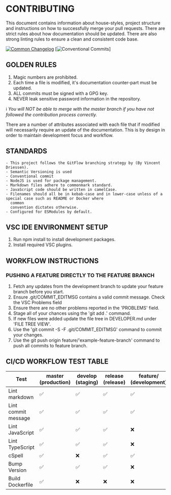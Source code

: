 # CONTRIBUTING

This document contains information about house-styles, project structure and instructions on how to successfully merge
your pull requests. There are strict rules about how documentation should be updated. There are also strong linting
rules to ensure a clean and consistent code base.

[![Common Changelog](https://common-changelog.org/badge.svg)](https://common-changelog.org)
[![Conventional Commits](https://img.shields.io/badge/Conventional%20Commits-1.0.0-yellow.svg)]

## GOLDEN RULES

1. Magic numbers are prohibited.
2. Each time a file is modified, it's documentation counter-part must be updated.
3. ALL commits must be signed with a GPG key.
4. NEVER leak sensitive password information in the repository.

ℹ️ *You will NOT be able to merge with the master branch if you have not followed the contribution process correctly.*

There are a number of attributes associated with each file that if modified will necessarily require an update of the
documentation. This is by design in order to maintain development focus and workflow.

## STANDARDS

    - This project follows the GitFlow branching strategy by (By Vincent Driessen).
    - Semantic Versioning is used
    - Conventional commit
    - NodeJS is used for package management.
    - Markdown files adhere to commonmark standard.
    - JavaScript code should be written in camelCase.
    - Filenames should all be in kebab-case and in lower-case unless of a special case such as README or Docker where 
      common
      convention dictates otherwise.
    - Configured for ESModules by default.

## VSC IDE ENVIRONMENT SETUP

1) Run npm install to install development packages.
2) Install required VSC plugins.

## WORKFLOW INSTRUCTIONS

### PUSHING A FEATURE DIRECTLY TO THE FEATURE BRANCH

1) Fetch any updates from the development branch to update your feature branch before you start.
2) Ensure .git/COMMIT_EDITMSG contains a valid commit message. Check the VSC Problems field
3) Ensure there are no other problems reported in the 'PROBLEMS' field.
4) Stage all of your chances using the 'git add .' command.
5) If new files were added update the file tree in DEVELOPER.md under 'FILE TREE VIEW'.
6) Use the 'git commit -S -F .git/COMMIT_EDITMSG' command to commit your changes.
7) Use the git push origin feature/'example-feature-branch' command to push all commits to feature branch.

## CI/CD WORKFLOW TEST TABLE

| Test                  | master (production) | develop (staging)  | release (release)  |  feature/ (development)     |
|-----------------------|---------------------|-------------------|---------------------|-----------------------------|
| Lint markdown         |         ✅          |         ✅       |          ✅         |             ✅             |
| Lint commit message   |         ✅          |         ✅       |          ✅         |             ✅             |
| Lint JavaScript       |         ✅          |         ✅       |          ✅         |             ❌             |
| Lint TypeScript       |         ✅          |         ✅       |          ✅         |             ❌             |
| cSpell                |         ✅          |         ❌       |          ✅         |             ✅             |
| Bump Version          |         ✅          |         ✅       |          ✅         |             ❌             |
| Build Dockerfile      |         ✅          |         ❌       |          ❌         |             ❌             |
